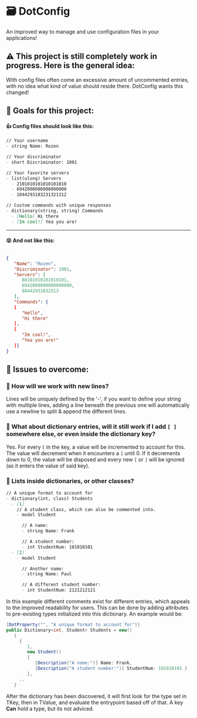 # 🗃 DotConfig
An improved way to manage and use configuration files in your applications!

## ⚠ This project is still completely work in progress. Here is the general idea:

With config files often come an excessive amount of uncommented entries, 
with no idea what kind of value should reside there. DotConfig wants this changed!

## 🏁 Goals for this project:

#### 👍 Config files should look like this:

```markdown
// Your username
- string Name: Rozen

// Your discriminator
- short Discriminator: 1001

// Your favorite servers
- list(ulong) Servers
  - 2101010101010101010
  - 6942000000000000000
  - 1844293183231321312

// Custom commands with unique responses
- dictionary(string, string) Commands
  - [Hello] Hi there
  - [Im cool!] Yea you are!
```
----
#### 😝 And not like this:

```json

{
   "Name": "Rozen",
   "Discriminator": 1001,
   "Servers": [
      88101010101010101,
      6942000000000000000,
      88442931832313
   ],
   "Commands": {
   [
      "Hello",
      "Hi there"
   ],
   [
      "Im cool!",
      "Yea you are!"
   ]}
}
```

## 💭 Issues to overcome:

### 📜 How will we work with new lines?

Lines will be uniquely defined by the '-', 
if you want to define your string with multiple lines, 
adding a line beneath the previous one will automatically use a newline to split & append the different lines.

### 📂 What about dictionary entries, will it still work if I add `[ ]` somewhere else, or even inside the dictionary key? 

Yes. For every ` [ ` in the key, a value will be incremented to account for this. 
The value will decrement when it encounters a ` ] ` until 0. 
If it decrements down to 0, the value will be disposed and every new ` [ ` or ` ] ` will be ignored (as it enters the value of said key).

### 📂 Lists inside dictionaries, or other classes?

```markdown
// A unique format to account for
- dictionary(int, class) Students
  - [1] 
    // A student class, which can also be commented into.
    - model Student

      // A name:
      - string Name: Frank

      // A student number:
      - int StudentNum: 101010101
  - [2]
    - model Student

      // Another name:
      - string Name: Paul

      // A different student number:
      - int StudentNum: 2121212121
```

In this example different comments exist for different entries, which appeals to the improved readability for users. 
This can be done by adding attributes to pre-existing types initialized into this dictionary. An example would be:

```cs
[DotProperty("", "A unique format to account for")]
public Dictionary<int, Student> Students = new() 
   { 
     { 
        1, 
        new Student() 
        { 
           [Description("A name:")] Name: Frank, 
           [Description("A student number:")] StudentNum: 101010101 } 
        }, 
     .. 
   }
```

After the dictionary has been discovered, it will first look for the type set in TKey, 
then in TValue, and evaluate the entrypoint based off of that. 
A key **Can** hold a type, but its not adviced.
